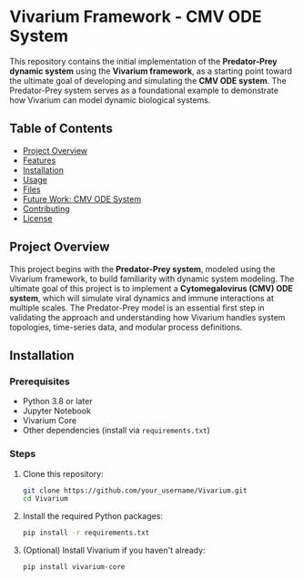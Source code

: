 #  Vivarium Framework - CMV ODE System

This repository contains the initial implementation of the **Predator-Prey dynamic system** using the **Vivarium framework**, as a starting point toward the ultimate goal of developing and simulating the **CMV ODE system**. The Predator-Prey system serves as a foundational example to demonstrate how Vivarium can model dynamic biological systems.

## Table of Contents
- [Project Overview](#project-overview)
- [Features](#features)
- [Installation](#installation)
- [Usage](#usage)
- [Files](#files)
- [Future Work: CMV ODE System](#future-work-cmv-ode-system)
- [Contributing](#contributing)
- [License](#license)

## Project Overview

This project begins with the **Predator-Prey system**, modeled using the Vivarium framework, to build familiarity with dynamic system modeling. The ultimate goal of this project is to implement a **Cytomegalovirus (CMV) ODE system**, which will simulate viral dynamics and immune interactions at multiple scales. The Predator-Prey model is an essential first step in validating the approach and understanding how Vivarium handles system topologies, time-series data, and modular process definitions.


## Installation

### Prerequisites
- Python 3.8 or later
- Jupyter Notebook
- Vivarium Core
- Other dependencies (install via `requirements.txt`)

### Steps

1. Clone this repository:
    ```bash
    git clone https://github.com/your_username/Vivarium.git
    cd Vivarium
    ```

2. Install the required Python packages:
    ```bash
    pip install -r requirements.txt
    ```

3. (Optional) Install Vivarium if you haven't already:
    ```bash
    pip install vivarium-core
    ```
